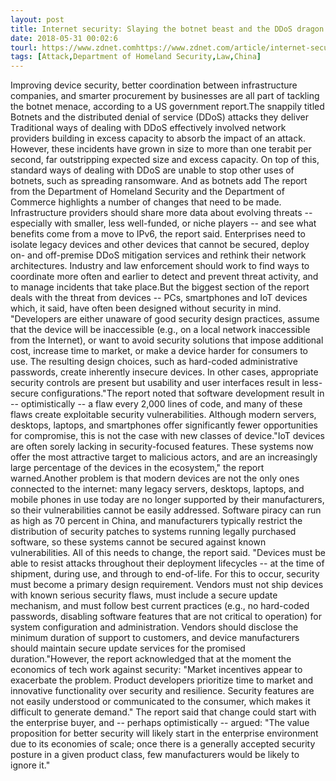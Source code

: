 ```yaml
---
layout: post
title: Internet security: Slaying the botnet beast and the DDoS dragon
date: 2018-05-31 00:02:6
tourl: https://www.zdnet.comhttps://www.zdnet.com/article/internet-security-slaying-the-botnet-beast-and-the-ddos-dragon/
tags: [Attack,Department of Homeland Security,Law,China]
---
```

Improving device security, better coordination between infrastructure companies, and smarter procurement by businesses are all part of tackling the botnet menace, according to a US government report.The snappily titled Botnets and the distributed denial of service (DDoS) attacks they deliver Traditional ways of dealing with DDoS effectively involved network providers building in excess capacity to absorb the impact of an attack. However, these incidents have grown in size to more than one terabit per second, far outstripping expected size and excess capacity. On top of this, standard ways of dealing with DDoS are unable to stop other uses of botnets, such as spreading ransomware. And as botnets add The report from the Department of Homeland Security and the Department of Commerce highlights a number of changes that need to be made. Infrastructure providers should share more data about evolving threats -- especially with smaller, less well-funded, or niche players -- and see what benefits come from a move to IPv6, the report said. Enterprises need to isolate legacy devices and other devices that cannot be secured, deploy on- and off-premise DDoS mitigation services and rethink their network architectures. Industry and law enforcement should work to find ways to coordinate more often and earlier to detect and prevent threat activity, and to manage incidents that take place.But the biggest section of the report deals with the threat from devices -- PCs, smartphones and IoT devices which, it said, have often been designed without security in mind. "Developers are either unaware of good security design practices, assume that the device will be inaccessible (e.g., on a local network inaccessible from the Internet), or want to avoid security solutions that impose additional cost, increase time to market, or make a device harder for consumers to use. The resulting design choices, such as hard-coded administrative passwords, create inherently insecure devices. In other cases, appropriate security controls are present but usability and user interfaces result in less-secure configurations."The report noted that software development result in -- optimistically -- a flaw every 2,000 lines of code, and many of these flaws create exploitable security vulnerabilities. Although modern servers, desktops, laptops, and smartphones offer significantly fewer opportunities for compromise, this is not the case with new classes of device."IoT devices are often sorely lacking in security-focused features. These systems now offer the most attractive target to malicious actors, and are an increasingly large percentage of the devices in the ecosystem," the report warned.Another problem is that modern devices are not the only ones connected to the internet: many legacy servers, desktops, laptops, and mobile phones in use today are no longer supported by their manufacturers, so their vulnerabilities cannot be easily addressed. Software piracy can run as high as 70 percent in China, and manufacturers typically restrict the distribution of security patches to systems running legally purchased software, so these systems cannot be secured against known vulnerabilities. All of this needs to change, the report said. "Devices must be able to resist attacks throughout their deployment lifecycles -- at the time of shipment, during use, and through to end-of-life. For this to occur, security must become a primary design requirement. Vendors must not ship devices with known serious security flaws, must include a secure update mechanism, and must follow best current practices (e.g., no hard-coded passwords, disabling software features that are not critical to operation) for system configuration and administration. Vendors should disclose the minimum duration of support to customers, and device manufacturers should maintain secure update services for the promised duration."However, the report acknowledged that at the moment the economics of tech work against security: "Market incentives appear to exacerbate the problem. Product developers prioritize time to market and innovative functionality over security and resilience. Security features are not easily understood or communicated to the consumer, which makes it difficult to generate demand." The report said that change could start with the enterprise buyer, and -- perhaps optimistically -- argued: "The value proposition for better security will likely start in the enterprise environment due to its economies of scale; once there is a generally accepted security posture in a given product class, few manufacturers would be likely to ignore it."